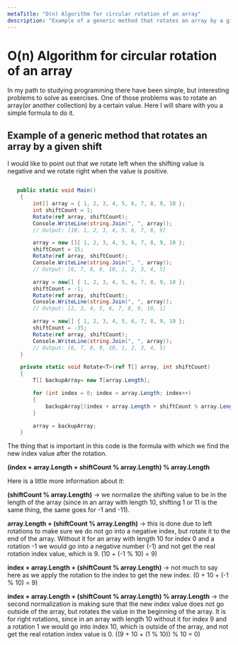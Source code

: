 ```yaml
---
metaTitle: "O(n) Algorithm for circular rotation of an array"
description: "Example of a generic method that rotates an array by a given shift"
---
```


# O(n) Algorithm for circular rotation of an array


In my path to studying programming there have been simple, but interesting problems to solve as exercises. One of those problems was to rotate an array(or another collection) by a certain value. Here I will share with you a simple formula to do it.



## Example of a generic method that rotates an array by a given shift


I would like to point out that we rotate left when the shifting value is negative and we rotate right when the value is positive.

```cs

   public static void Main()
    {
        int[] array = { 1, 2, 3, 4, 5, 6, 7, 8, 9, 10 };
        int shiftCount = 1;
        Rotate(ref array, shiftCount);
        Console.WriteLine(string.Join(", ", array));
        // Output: [10, 1, 2, 3, 4, 5, 6, 7, 8, 9]

        array = new []{ 1, 2, 3, 4, 5, 6, 7, 8, 9, 10 };
        shiftCount = 15;
        Rotate(ref array, shiftCount);
        Console.WriteLine(string.Join(", ", array));
        // Output: [6, 7, 8, 9, 10, 1, 2, 3, 4, 5]

        array = new[] { 1, 2, 3, 4, 5, 6, 7, 8, 9, 10 };
        shiftCount = -1;
        Rotate(ref array, shiftCount);
        Console.WriteLine(string.Join(", ", array));
        // Output: [2, 3, 4, 5, 6, 7, 8, 9, 10, 1]

        array = new[] { 1, 2, 3, 4, 5, 6, 7, 8, 9, 10 };
        shiftCount = -35;
        Rotate(ref array, shiftCount);
        Console.WriteLine(string.Join(", ", array));
        // Output: [6, 7, 8, 9, 10, 1, 2, 3, 4, 5]
    }

    private static void Rotate<T>(ref T[] array, int shiftCount)
    {
        T[] backupArray= new T[array.Length];

        for (int index = 0; index < array.Length; index++)
        {
            backupArray[(index + array.Length + shiftCount % array.Length) % array.Length] = array[index];
        }

        array = backupArray;
    }

```

The thing that is important in this code is the formula with which we find the new index value after the rotation.

**(index + array.Length + shiftCount % array.Length) % array.Length**

Here is a little more information about it:

**(shiftCount % array.Length)** -> we normalize the shifting value to be in the length of the array (since in an array with length 10, shifting 1 or 11 is the same thing, the same goes for -1 and -11).

**array.Length + (shiftCount % array.Length)** -> this is done due to left rotations to make sure we do not go into a negative index, but rotate it to the end of the array. Without it for an array with length 10 for index 0 and a rotation -1 we would go into a negative number (-1) and not get the real rotation index value, which is 9. (10 + (-1 % 10) = 9)

**index + array.Length + (shiftCount % array.Length)** -> not much to say here as we apply the rotation to the index to get the new index. (0 + 10 + (-1 % 10) = 9)

**index + array.Length + (shiftCount % array.Length) % array.Length** -> the second normalization is making sure that the new index value does not go outside of the array, but rotates the value in the beginning of the array. It is for right rotations, since in an array with length 10 without it for index 9 and a rotation 1 we would go into index 10, which is outside of the array, and not get the real rotation index value is 0. ((9 + 10 + (1 % 10)) % 10 = 0)

